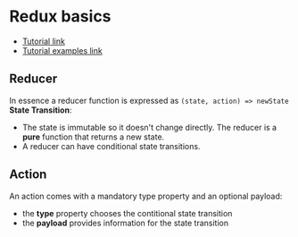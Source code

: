 # Redux basics
* [Tutorial link](https://www.robinwieruch.de/javascript-reducer)
* [Tutorial examples link](https://github.com/rwieruch/javascript-reducer)

## Reducer

In essence a reducer function is expressed as `(state, action) => newState`
**State Transition**: 
* The state is immutable so it doesn't change directly. The reducer is a **pure** function that returns a new state.
* A reducer can have conditional state transitions.

## Action

An action comes with a mandatory type property and an optional payload:
* the **type** property chooses the contitional state transition
* the **payload** provides information for the state transition
